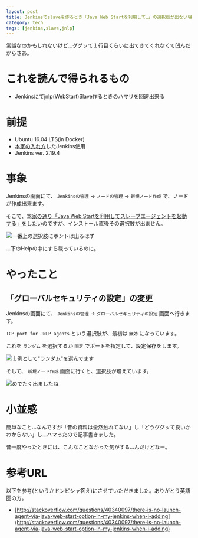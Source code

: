```yaml
---
layout: post
title: Jenkinsでslaveを作るとき「Java Web Startを利用して…」の選択肢が出ない場合
category: tech
tags: [jenkins,slave,jnlp]
---
```


常識なのかもしれないけど…ググッて１行目くらいに出てきてくれなくて凹んだからさあ。

# これを読んで得られるもの

- Jenkinsにてjnlp(WebStart)Slave作るときのハマリを回避出来る

# 前提

- Ubuntu 16.04 LTS(in Docker)
- [本家の入れ方](https://wiki.jenkins-ci.org/display/JENKINS/Installing+Jenkins+on+Ubuntu)したJenkins使用
- Jenkins ver. 2.19.4

# 事象

Jenkinsの画面にて、 `Jenkinsの管理` -> `ノードの管理` -> `新規ノード作成` で、ノードが作成出来ます。

そこで、[本家の通り「Java Web Startを利用してスレーブエージェントを起動する」をしたい](https://wiki.jenkins-ci.org/display/JA/Distributed+builds#Distributedbuilds-JavaWebStart%E3%82%92%E5%88%A9%E7%94%A8%E3%81%97%E3%81%A6%E3%82%B9%E3%83%AC%E3%83%BC%E3%83%96%E3%82%A8%E3%83%BC%E3%82%B8%E3%82%A7%E3%83%B3%E3%83%88%E3%82%92%E8%B5%B7%E5%8B%95%E3%81%99%E3%82%8B)のですが、インストール直後その選択肢が出ません。

![一番上の選択肢にホントは出るはず](/images/2016-12-02-invisible-jnlp.png)

…下のHelpの中にすら載っているのに。

# やったこと

## 「グローバルセキュリティの設定」の変更

Jenkinsの画面にて、 `Jenkinsの管理` -> `グローバルセキュリティの設定` 画面へ行きます。

`TCP port for JNLP agents` という選択肢が、最初は `無効` になっています。

これを `ランダム` を選択するか `固定` でポートを指定して、設定保存をします。

![１例として"ランダム"を選んでます](/images/2016-12-02-jnlp-port-settings.png)

そして、 `新規ノード作成` 画面に行くと、選択肢が増えています。

![めでたく出ましたね](/images/2016-12-02-visible-jnlp.png)


# 小並感

簡単なこと…なんですが「昔の資料は全然触れてない」し「どうググッて良いかわからない」し…ハマったので記事書きました。

昔一度やったときには、こんなことなかった気がする…んだけどなー。

# 参考URL

以下を参考(というかドンピシャ答え)にさせていただきました。ありがとう英語圏の方。

- [http://stackoverflow.com/questions/40340097/there-is-no-launch-agent-via-java-web-start-option-in-my-jenkins-when-i-adding](http://stackoverflow.com/questions/40340097/there-is-no-launch-agent-via-java-web-start-option-in-my-jenkins-when-i-adding)
